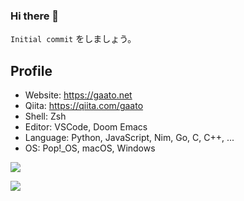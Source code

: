 ### Hi there 👋

`Initial commit` をしましょう。

<!--
**gaato/gaato** is a ✨ _special_ ✨ repository because its `README.md` (this file) appears on your GitHub profile.

Here are some ideas to get you started:

- 🔭 I’m currently working on ...
- 🌱 I’m currently learning ...
- 👯 I’m looking to collaborate on ...
- 🤔 I’m looking for help with ...
- 💬 Ask me about ...
- 📫 How to reach me: ...
- 😄 Pronouns: ...
- ⚡ Fun fact: ...
-->

## Profile

- Website: https://gaato.net
- Qiita: https://qiita.com/gaato
- Shell: Zsh
- Editor: VSCode, Doom Emacs
- Language: Python, JavaScript, Nim, Go, C, C++, ...
- OS: Pop!_OS, macOS, Windows

<!-- ![](https://github-readme-stats.vercel.app/api?username=gaato&count_private=true&show_icons=true) -->
![](https://github-readme-stats.vercel.app/api/top-langs/?username=gaato&layout=compact)
<!-- ![](https://github-profile-trophy.vercel.app/?username=gaato) -->
![](https://github-readme-streak-stats.herokuapp.com/?user=gaato)
